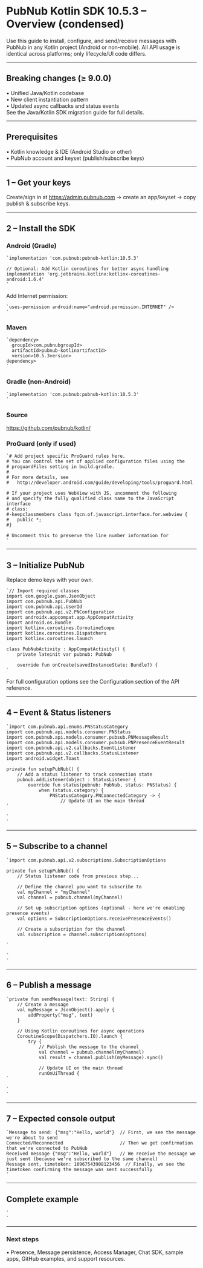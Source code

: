 # PubNub Kotlin SDK 10.5.3 – Overview (condensed)

Use this guide to install, configure, and send/receive messages with PubNub in any Kotlin project (Android or non-mobile). All API usage is identical across platforms; only lifecycle/UI code differs.

---

## Breaking changes (≥ 9.0.0)
• Unified Java/Kotlin codebase  
• New client instantiation pattern  
• Updated async callbacks and status events  
See the Java/Kotlin SDK migration guide for full details.

---

## Prerequisites
• Kotlin knowledge & IDE (Android Studio or other)  
• PubNub account and keyset (publish/subscribe keys)

---

## 1 – Get your keys
Create/sign in at https://admin.pubnub.com → create an app/keyset → copy publish & subscribe keys.

---

## 2 – Install the SDK

### Android (Gradle)
````
`implementation 'com.pubnub:pubnub-kotlin:10.5.3'  
  
// Optional: Add Kotlin coroutines for better async handling  
implementation 'org.jetbrains.kotlinx:kotlinx-coroutines-android:1.6.4'  
`
````

Add Internet permission:
````
`uses-permission android:name="android.permission.INTERNET" />  
`
````

### Maven
````
`dependency>  
  groupId>com.pubnubgroupId>  
  artifactId>pubnub-kotlinartifactId>  
  version>10.5.3version>  
dependency>  
`
````

### Gradle (non-Android)
````
`implementation 'com.pubnub:pubnub-kotlin:10.5.3'  
`
````

### Source
https://github.com/pubnub/kotlin/

### ProGuard (only if used)
````
`# Add project specific ProGuard rules here.  
# You can control the set of applied configuration files using the  
# proguardFiles setting in build.gradle.  
#  
# For more details, see  
#   http://developer.android.com/guide/developing/tools/proguard.html  
  
# If your project uses WebView with JS, uncomment the following  
# and specify the fully qualified class name to the JavaScript interface  
# class:  
#-keepclassmembers class fqcn.of.javascript.interface.for.webview {  
#   public *;  
#}  
  
# Uncomment this to preserve the line number information for  
`
````

---

## 3 – Initialize PubNub
Replace demo keys with your own.

````
`// Import required classes  
import com.google.gson.JsonObject  
import com.pubnub.api.PubNub  
import com.pubnub.api.UserId  
import com.pubnub.api.v2.PNConfiguration  
import androidx.appcompat.app.AppCompatActivity  
import android.os.Bundle  
import kotlinx.coroutines.CoroutineScope  
import kotlinx.coroutines.Dispatchers  
import kotlinx.coroutines.launch  
  
class PubNubActivity : AppCompatActivity() {  
    private lateinit var pubnub: PubNub  
      
    override fun onCreate(savedInstanceState: Bundle?) {  
`
````

For full configuration options see the Configuration section of the API reference.

---

## 4 – Event & Status listeners
````
`import com.pubnub.api.enums.PNStatusCategory  
import com.pubnub.api.models.consumer.PNStatus  
import com.pubnub.api.models.consumer.pubsub.PNMessageResult  
import com.pubnub.api.models.consumer.pubsub.PNPresenceEventResult  
import com.pubnub.api.v2.callbacks.EventListener  
import com.pubnub.api.v2.callbacks.StatusListener  
import android.widget.Toast  
  
private fun setupPubNub() {  
    // Add a status listener to track connection state  
    pubnub.addListener(object : StatusListener {  
        override fun status(pubnub: PubNub, status: PNStatus) {  
            when (status.category) {  
                PNStatusCategory.PNConnectedCategory -> {  
                    // Update UI on the main thread  
`
````

````
`  
`
````

---

## 5 – Subscribe to a channel
````
`import com.pubnub.api.v2.subscriptions.SubscriptionOptions  
  
private fun setupPubNub() {  
    // Status listener code from previous step...  
      
    // Define the channel you want to subscribe to  
    val myChannel = "myChannel"  
    val channel = pubnub.channel(myChannel)  
      
    // Set up subscription options (optional - here we're enabling presence events)  
    val options = SubscriptionOptions.receivePresenceEvents()  
      
    // Create a subscription for the channel  
    val subscription = channel.subscription(options)  
      
`
````

````
`  
`
````

---

## 6 – Publish a message
````
`private fun sendMessage(text: String) {  
    // Create a message  
    val myMessage = JsonObject().apply {  
        addProperty("msg", text)  
    }  
      
    // Using Kotlin coroutines for async operations  
    CoroutineScope(Dispatchers.IO).launch {  
        try {  
            // Publish the message to the channel  
            val channel = pubnub.channel(myChannel)  
            val result = channel.publish(myMessage).sync()  
              
            // Update UI on the main thread  
            runOnUiThread {  
`
````

````
`  
`
````

---

## 7 – Expected console output
````
`Message to send: {"msg":"Hello, world"}  // First, we see the message we're about to send  
Connected/Reconnected                     // Then we get confirmation that we're connected to PubNub  
Received message {"msg":"Hello, world"}   // We receive the message we just sent (because we're subscribed to the same channel)  
Message sent, timetoken: 16967543908123456  // Finally, we see the timetoken confirming the message was sent successfully  
`
````

---

## Complete example
````
`  
`
````

---

### Next steps
• Presence, Message persistence, Access Manager, Chat SDK, sample apps, GitHub examples, and support resources.